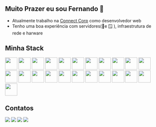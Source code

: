 ## Muito Prazer eu sou Fernando  👋
- Atualmente trabalho na [Connect Corp](https://connectcorp.com.br)  como desenvolvedor web
- Tenho uma boa experiência com servidores(🐧e 🪟 ), infraestrutura de rede e harware

## Minha Stack
 <img loading="lazy" src="https://cdn.jsdelivr.net/gh/devicons/devicon/icons/php/php-plain.svg" width="40" height="40"/>
 <img loading="lazy" src="https://cdn.jsdelivr.net/gh/devicons/devicon/icons/laravel/laravel-plain-wordmark.svg" width="40" height="40"/>
<img loading="lazy" src="https://cdn.jsdelivr.net/gh/devicons/devicon/icons/composer/composer-original.svg" width="40" height="40"/>
<img loading="lazy" src="https://cdn.jsdelivr.net/gh/devicons/devicon/icons/github/github-original.svg" width="40" height="40"/>
 <img loading="lazy" src="https://cdn.jsdelivr.net/gh/devicons/devicon/icons/git/git-original.svg" width="40" height="40"/>
 <img loading="lazy"  src="https://cdn.jsdelivr.net/gh/devicons/devicon/icons/javascript/javascript-plain.svg"  width="40" height="40"/>
 <img loading="lazy" src="https://cdn.jsdelivr.net/gh/devicons/devicon/icons/html5/html5-original.svg" width="40" height="40"/>
<img loading="lazy" src="https://cdn.jsdelivr.net/gh/devicons/devicon/icons/css3/css3-original.svg"  width="40" height="40"/>
<img loading="lazy" src="https://cdn.jsdelivr.net/gh/devicons/devicon/icons/sass/sass-original.svg" width="40" height="40"/>     
<img loading="lazy" src="https://cdn.jsdelivr.net/gh/devicons/devicon/icons/vuejs/vuejs-original.svg" width="40" height="40"/>
<img loading="lazy" src="https://cdn.jsdelivr.net/gh/devicons/devicon/icons/docker/docker-original.svg" width="40" height="40"/>
<img loading="lazy" src="https://cdn.jsdelivr.net/gh/devicons/devicon/icons/jquery/jquery-original-wordmark.svg" width="40" height="40"/>
<img loading="lazy" src="https://cdn.jsdelivr.net/gh/devicons/devicon/icons/linux/linux-original.svg" width="40" height="40"/>
 <img loading="lazy" src="https://cdn.jsdelivr.net/gh/devicons/devicon/icons/windows8/windows8-original.svg"  width="40" height="40"/>
<img loading="lazy" src="https://cdn.jsdelivr.net/gh/devicons/devicon/icons/mysql/mysql-original.svg" width="40" height="40"/>
<img loading="lazy" src="https://cdn.jsdelivr.net/gh/devicons/devicon/icons/postgresql/postgresql-plain-wordmark.svg" width="40" height="40"/>
<img loading="lazy" src="https://cdn.jsdelivr.net/gh/devicons/devicon/icons/microsoftsqlserver/microsoftsqlserver-plain-wordmark.svg" width="40" height="40"/>
<img loading="lazy" src="https://cdn.jsdelivr.net/gh/devicons/devicon/icons/sqlite/sqlite-original.svg" width="40" height="40"/>
 <img loading="lazy" src="https://cdn.jsdelivr.net/gh/devicons/devicon/icons/vscode/vscode-original.svg" width="40" height="40"/>
 <img loading="lazy" src="https://cdn.jsdelivr.net/gh/devicons/devicon/icons/java/java-original.svg" width="40" height="40"/>
<img loading="lazy" src="https://cdn.jsdelivr.net/gh/devicons/devicon/icons/googlecloud/googlecloud-plain.svg" width="40" height="40"/>
<img loading="lazy" src="https://cdn.jsdelivr.net/gh/devicons/devicon/icons/apache/apache-original-wordmark.svg" width="40" height="40"/>
<img loading="lazy" src="https://cdn.jsdelivr.net/gh/devicons/devicon/icons/nginx/nginx-original.svg" width="40" height="40"/>

## Contatos
<div>  
<a href="https://www.youtube.com/channel/UCT-X71jbXDblVuol6NguUAQ" target="_blank"><img loading="lazy" src="https://img.shields.io/badge/YouTube-FF0000?style=for-the-badge&logo=youtube&logoColor=white" target="_blank"></a>  
<a href="https://instagram.com/fernandomartinsdk" target="_blank"><img loading="lazy" src="https://img.shields.io/badge/-Instagram-%23E4405F?style=for-the-badge&logo=instagram&logoColor=white" target="_blank"></a> 
 <a href = "mailto:contato@fernandomartinsdk@gmail.com"><img loading="lazy" src="https://img.shields.io/badge/Gmail-D14836?style=for-the-badge&logo=gmail&logoColor=white" target="_blank"></a>  
 <a href="https://www.linkedin.com/in/fernando-diego-36301598" target="_blank"><img loading="lazy" src="https://img.shields.io/badge/-LinkedIn-%230077B5?style=for-the-badge&logo=linkedin&logoColor=white" target="_blank"></a>  
</div>
